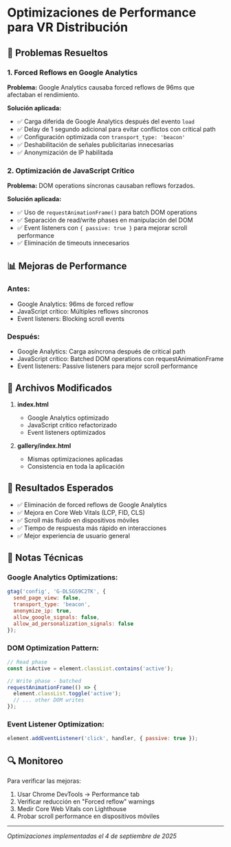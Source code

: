 # Optimizaciones de Performance para VR Distribución

## 🚀 Problemas Resueltos

### 1. Forced Reflows en Google Analytics
**Problema:** Google Analytics causaba forced reflows de 96ms que afectaban el rendimiento.

**Solución aplicada:**
- ✅ Carga diferida de Google Analytics después del evento `load`
- ✅ Delay de 1 segundo adicional para evitar conflictos con critical path
- ✅ Configuración optimizada con `transport_type: 'beacon'`
- ✅ Deshabilitación de señales publicitarias innecesarias
- ✅ Anonymización de IP habilitada

### 2. Optimización de JavaScript Crítico
**Problema:** DOM operations síncronas causaban reflows forzados.

**Solución aplicada:**
- ✅ Uso de `requestAnimationFrame()` para batch DOM operations
- ✅ Separación de read/write phases en manipulación del DOM
- ✅ Event listeners con `{ passive: true }` para mejorar scroll performance
- ✅ Eliminación de timeouts innecesarios

## 📊 Mejoras de Performance

### Antes:
- Google Analytics: 96ms de forced reflow
- JavaScript crítico: Múltiples reflows síncronos
- Event listeners: Blocking scroll events

### Después:
- Google Analytics: Carga asíncrona después de critical path
- JavaScript crítico: Batched DOM operations con requestAnimationFrame
- Event listeners: Passive listeners para mejor scroll performance

## 🔧 Archivos Modificados

1. **index.html**
   - Google Analytics optimizado
   - JavaScript crítico refactorizado
   - Event listeners optimizados

2. **gallery/index.html**
   - Mismas optimizaciones aplicadas
   - Consistencia en toda la aplicación

## 🎯 Resultados Esperados

- ✅ Eliminación de forced reflows de Google Analytics
- ✅ Mejora en Core Web Vitals (LCP, FID, CLS)
- ✅ Scroll más fluido en dispositivos móviles
- ✅ Tiempo de respuesta más rápido en interacciones
- ✅ Mejor experiencia de usuario general

## 📝 Notas Técnicas

### Google Analytics Optimizations:
```javascript
gtag('config', 'G-DLSGS9C2TK', {
  send_page_view: false,
  transport_type: 'beacon',
  anonymize_ip: true,
  allow_google_signals: false,
  allow_ad_personalization_signals: false
});
```

### DOM Optimization Pattern:
```javascript
// Read phase
const isActive = element.classList.contains('active');

// Write phase - batched
requestAnimationFrame(() => {
  element.classList.toggle('active');
  // ... other DOM writes
});
```

### Event Listener Optimization:
```javascript
element.addEventListener('click', handler, { passive: true });
```

## 🔍 Monitoreo

Para verificar las mejoras:
1. Usar Chrome DevTools → Performance tab
2. Verificar reducción en "Forced reflow" warnings
3. Medir Core Web Vitals con Lighthouse
4. Probar scroll performance en dispositivos móviles

---
*Optimizaciones implementadas el 4 de septiembre de 2025*
